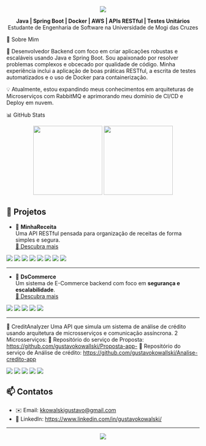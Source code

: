 

<p align="center">
  <img src="https://capsule-render.vercel.app/api?type=waving&color=gradient&height=220&section=header&text=Gustavo%20Kowalski&fontSize=40&fontAlignY=35&animation=fadeIn&fontColor=FFFFFF&desc=Desenvolvedor%20Backend%20Java&descAlignY=55&descAlign=50" />
</p>


<p align="center">
<b> Java | Spring Boot | Docker | AWS | APIs RESTful | Testes Unitários </b><br/>
Estudante de Engenharia de Software na Universidade de Mogi das Cruzes
</p>

🚀 Sobre Mim

🎯 Desenvolvedor Backend com foco em criar aplicações robustas e escaláveis usando Java e Spring Boot. Sou apaixonado por resolver problemas complexos e obcecado por qualidade de código. Minha experiência inclui a aplicação de boas práticas RESTful, a escrita de testes automatizados e o uso de Docker para containerização.

💡 Atualmente, estou expandindo meus conhecimentos em arquiteturas de Microserviços com RabbitMQ e aprimorando meu domínio de CI/CD e Deploy em nuvem.

📊 GitHub Stats
<p align="center">
<img src="https://github-readme-stats.vercel.app/api?username=gustavokowallski&show_icons=true&theme=dracula&count_private=true" height="180"/>
<img src="https://github-readme-stats.vercel.app/api/top-langs/?username=gustavokowallski&layout=compact&theme=dracula" height="180"/>
</p>

## 📁 Projetos

- 🔐 **MinhaReceita**  
  Uma API RESTful pensada para organização de receitas de forma simples e segura.  
  [🔗 Descubra mais](https://github.com/gustavokowallski/MinhaReceita)
<p>
<img src="https://img.shields.io/badge/Java-ED8B00?style=for-the-badge&logo=openjdk&logoColor=white" />
<img src="https://img.shields.io/badge/Spring%20Boot-6DB33F?style=for-the-badge&logo=springboot&logoColor=white" />
<img src="https://img.shields.io/badge/REST%20API-000000?style=for-the-badge&logo=restrf&logoColor=white" />
<img src="https://img.shields.io/badge/JWT-000000?style=for-the-badge&logo=json-web-tokens&logoColor=white" />
<img src="https://img.shields.io/badge/JPA-4479A1?style=for-the-badge&logo=hibernate&logoColor=white" />
<img src="https://img.shields.io/badge/PostgreSQL-316192?style=for-the-badge&logo=postgresql&logoColor=white" />
<img src="https://img.shields.io/badge/Docker-2496ED?style=for-the-badge&logo=docker&logoColor=white" />
<img src="https://img.shields.io/badge/GitHub%20Actions-2088FF?style=for-the-badge&logo=githubactions&logoColor=white" />
</p>

---

- 🛒 **DsCommerce**  
  Um sistema de E-Commerce backend com foco em **segurança e escalabilidade**.  
  [🔗 Descubra mais](https://github.com/gustavokowallski/DsCommerce)
<p>
<img src="https://img.shields.io/badge/Java-ED8B00?style=for-the-badge&logo=openjdk&logoColor=white" />
<img src="https://img.shields.io/badge/Spring%20Boot-6DB33F?style=for-the-badge&logo=springboot&logoColor=white" />
<img src="https://img.shields.io/badge/Spring%20Security-6DB33F?style=for-the-badge&logo=spring-security&logoColor=white" />
<img src="https://img.shields.io/badge/JPA-4479A1?style=for-the-badge&logo=hibernate&logoColor=white" />
<img src="https://img.shields.io/badge/PostgreSQL-316192?style=for-the-badge&logo=postgresql&logoColor=white" />
</p>

---

🚀 CreditAnalyzer
Uma API que simula um sistema de análise de crédito usando arquitetura de microsserviços e comunicação assíncrona. 2 Microsserviços:
🔗 Repositório do serviço de Proposta: https://github.com/gustavokowallski/Proposta-app-
🔗 Repositório do serviço de Análise de crédito: https://github.com/gustavokowallski/Analise-credito-app
<p>
<img src="https://img.shields.io/badge/Java-ED8B00?style=for-the-badge&logo=openjdk&logoColor=white" />
<img src="https://img.shields.io/badge/Spring%20Boot-6DB33F?style=for-the-badge&logo=springboot&logoColor=white" />
<img src="https://img.shields.io/badge/RabbitMQ-FF6600?style=for-the-badge&logo=rabbitmq&logoColor=white" />
<img src="https://img.shields.io/badge/Docker-2496ED?style=for-the-badge&logo=docker&logoColor=white" />
<img src="https://img.shields.io/badge/Amazon%20SNS-FF9900?style=for-the-badge&logo=awssns&logoColor=white" />
</p>



## 📫 Contatos

- ✉️ Email: kkowalskigustavo@gmail.com  
- 💼 LinkedIn: https://www.linkedin.com/in/gustavokowalski/


---

<p align="center">
  <img src="https://capsule-render.vercel.app/api?type=waving&color=gradient&height=120&section=footer&text=Obrigado%20por%20Visualizar!&fontSize=30&fontAlignY=35&animation=fadeIn&fontColor=FFFFFF" />
</p>



